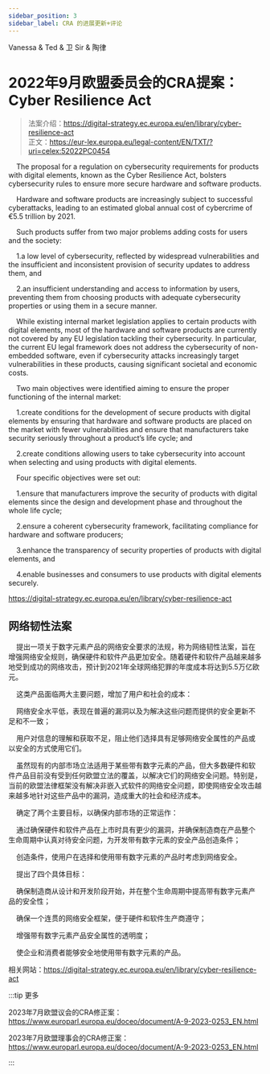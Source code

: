 ```yaml
---
sidebar_position: 3
sidebar_label: CRA 的进展更新+评论
---
```


Vanessa & Ted & 卫 Sir & 陶律

# 2022年9月欧盟委员会的CRA提案：  Cyber Resilience Act

>法案介绍：https://digital-strategy.ec.europa.eu/en/library/cyber-resilience-act  
>正文：https://eur-lex.europa.eu/legal-content/EN/TXT/?uri=celex:52022PC0454  

&nbsp;&nbsp;&nbsp;&nbsp;The proposal for a regulation on cybersecurity requirements for products with digital elements, known as the Cyber Resilience Act, bolsters cybersecurity rules to ensure more secure hardware and software products.  
  
&nbsp;&nbsp;&nbsp;&nbsp;Hardware and software products are increasingly subject to successful cyberattacks, leading to an estimated global annual cost of cybercrime of €5.5 trillion by 2021.  

&nbsp;&nbsp;&nbsp;&nbsp;Such products suffer from two major problems adding costs for users and the society:  

&nbsp;&nbsp;&nbsp;&nbsp;1.a low level of cybersecurity, reflected by widespread vulnerabilities and the insufficient and inconsistent provision of security updates to address them, and  

&nbsp;&nbsp;&nbsp;&nbsp;2.an insufficient understanding and access to information by users, preventing them from choosing products with adequate cybersecurity properties or using them in a secure manner.   

&nbsp;&nbsp;&nbsp;&nbsp;While existing internal market legislation applies to certain products with digital elements, most of the hardware and software products are currently not covered by any EU legislation tackling their cybersecurity. In particular, the current EU legal framework does not address the cybersecurity of non-embedded software, even if cybersecurity attacks increasingly target vulnerabilities in these products, causing significant societal and economic costs.  

&nbsp;&nbsp;&nbsp;&nbsp;Two main objectives were identified aiming to ensure the proper functioning of the internal market:   

&nbsp;&nbsp;&nbsp;&nbsp;1.create conditions for the development of secure products with digital elements by ensuring that hardware and software products are placed on the market with fewer vulnerabilities and ensure that manufacturers take security seriously throughout a product’s life cycle; and  

&nbsp;&nbsp;&nbsp;&nbsp;2.create conditions allowing users to take cybersecurity into account when selecting and using products with digital elements.  

&nbsp;&nbsp;&nbsp;&nbsp;Four specific objectives were set out:  

&nbsp;&nbsp;&nbsp;&nbsp;1.ensure that manufacturers improve the security of products with digital elements since the design and development phase and throughout the whole life cycle;  

&nbsp;&nbsp;&nbsp;&nbsp;2.ensure a coherent cybersecurity framework, facilitating compliance for hardware and software producers;  

&nbsp;&nbsp;&nbsp;&nbsp;3.enhance the transparency of security properties of products with digital elements, and  

&nbsp;&nbsp;&nbsp;&nbsp;4.enable businesses and consumers to use products with digital elements securely.  

https://digital-strategy.ec.europa.eu/en/library/cyber-resilience-act  

## 网络韧性法案  

&nbsp;&nbsp;&nbsp;&nbsp;提出一项关于数字元素产品的网络安全要求的法规，称为网络韧性法案，旨在增强网络安全规则，确保硬件和软件产品更加安全。随着硬件和软件产品越来越多地受到成功的网络攻击，预计到2021年全球网络犯罪的年度成本将达到5.5万亿欧元。  

&nbsp;&nbsp;&nbsp;&nbsp;这类产品面临两大主要问题，增加了用户和社会的成本：  

&nbsp;&nbsp;&nbsp;&nbsp;网络安全水平低，表现在普遍的漏洞以及为解决这些问题而提供的安全更新不足和不一致；  

&nbsp;&nbsp;&nbsp;&nbsp;用户对信息的理解和获取不足，阻止他们选择具有足够网络安全属性的产品或以安全的方式使用它们。  

&nbsp;&nbsp;&nbsp;&nbsp;虽然现有的内部市场立法适用于某些带有数字元素的产品，但大多数硬件和软件产品目前没有受到任何欧盟立法的覆盖，以解决它们的网络安全问题。特别是，当前的欧盟法律框架没有解决非嵌入式软件的网络安全问题，即使网络安全攻击越来越多地针对这些产品中的漏洞，造成重大的社会和经济成本。  

&nbsp;&nbsp;&nbsp;&nbsp;确定了两个主要目标，以确保内部市场的正常运作：  

&nbsp;&nbsp;&nbsp;&nbsp;通过确保硬件和软件产品在上市时具有更少的漏洞，并确保制造商在产品整个生命周期中认真对待安全问题，为开发带有数字元素的安全产品创造条件；  

&nbsp;&nbsp;&nbsp;&nbsp;创造条件，使用户在选择和使用带有数字元素的产品时考虑到网络安全。  

&nbsp;&nbsp;&nbsp;&nbsp;提出了四个具体目标：  

&nbsp;&nbsp;&nbsp;&nbsp;确保制造商从设计和开发阶段开始，并在整个生命周期中提高带有数字元素产品的安全性；  

&nbsp;&nbsp;&nbsp;&nbsp;确保一个连贯的网络安全框架，便于硬件和软件生产商遵守；  

&nbsp;&nbsp;&nbsp;&nbsp;增强带有数字元素产品安全属性的透明度；  

&nbsp;&nbsp;&nbsp;&nbsp;使企业和消费者能够安全地使用带有数字元素的产品。  

相关网站：https://digital-strategy.ec.europa.eu/en/library/cyber-resilience-act  

:::tip 更多

2023年7月欧盟议会的CRA修正案：https://www.europarl.europa.eu/doceo/document/A-9-2023-0253_EN.html

2023年7月欧盟理事会的CRA修正案：https://www.europarl.europa.eu/doceo/document/A-9-2023-0253_EN.html

:::

